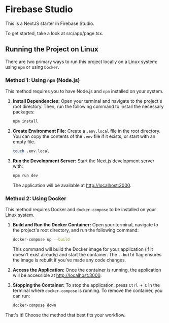 # Firebase Studio

This is a NextJS starter in Firebase Studio.

To get started, take a look at src/app/page.tsx.

## Running the Project on Linux

There are two primary ways to run this project locally on a Linux system: using `npm` or using `Docker`.

### Method 1: Using `npm` (Node.js)

This method requires you to have Node.js and `npm` installed on your system.

1.  **Install Dependencies:**
    Open your terminal and navigate to the project's root directory. Then, run the following command to install the necessary packages:
    ```bash
    npm install
    ```

2.  **Create Environment File:**
    Create a `.env.local` file in the root directory. You can copy the contents of the `.env` file if it exists, or start with an empty file.
    ```bash
    touch .env.local
    ```

3.  **Run the Development Server:**
    Start the Next.js development server with:
    ```bash
    npm run dev
    ```
    The application will be available at [http://localhost:3000](http://localhost:3000).

### Method 2: Using Docker

This method requires Docker and `docker-compose` to be installed on your Linux system.

1.  **Build and Run the Docker Container:**
    Open your terminal, navigate to the project's root directory, and run the following command:
    ```bash
    docker-compose up --build
    ```
    This command will build the Docker image for your application (if it doesn't exist already) and start the container. The `--build` flag ensures the image is rebuilt if you've made any code changes.

2.  **Access the Application:**
    Once the container is running, the application will be accessible at [http://localhost:3000](http://localhost:3000).

3.  **Stopping the Container:**
    To stop the application, press `Ctrl + C` in the terminal where `docker-compose` is running. To remove the container, you can run:
    ```bash
    docker-compose down
    ```

That's it! Choose the method that best fits your workflow.
